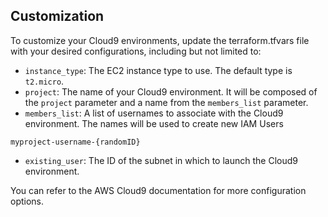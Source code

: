 ## Customization

To customize your Cloud9 environments, update the terraform.tfvars file with your desired configurations, including but not limited to:

* `instance_type`: The EC2 instance type to use. The default type is `t2.micro`.
* `project`: The name of your Cloud9 environment. It will be composed of the `project` parameter and a name from the `members_list` parameter.
* `members_list`: A list of usernames to associate with the Cloud9 environment. The names will be used to create new IAM Users

```
myproject-username-{randomID}
```

* `existing_user`: The ID of the subnet in which to launch the Cloud9 environment.

You can refer to the AWS Cloud9 documentation for more configuration options.
